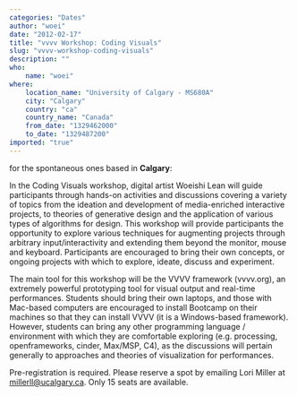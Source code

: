 ```yaml
---
categories: "Dates"
author: "woei"
date: "2012-02-17"
title: "vvvv Workshop: Coding Visuals"
slug: "vvvv-workshop-coding-visuals"
description: ""
who: 
    name: "woei"
where: 
    location_name: "University of Calgary - MS680A"
    city: "Calgary"
    country: "ca"
    country_name: "Canada"
    from_date: "1329462000"
    to_date: "1329487200"
imported: "true"
---
```



for the spontaneous ones based in **Calgary**: 

In the Coding Visuals workshop, digital artist Woeishi Lean will guide participants through hands-on activities and discussions covering a variety of topics from the ideation and development of media-enriched interactive projects, to theories of generative design and the application of various types of algorithms for design. This workshop will provide participants the opportunity to explore various techniques for augmenting projects through arbitrary input/interactivity and extending them beyond the monitor, mouse and keyboard. Participants are encouraged to bring their own concepts, or ongoing projects with which to explore, ideate, discuss and experiment.

The main tool for this workshop will be the VVVV framework (vvvv.org), an extremely powerful prototyping tool for visual output and real-time performances. Students should bring their own laptops, and those with Mac-based computers are encouraged to install Bootcamp on their machines so that they can install VVVV (it is a Windows-based framework). However, students can bring any other programming language / environment with which they are comfortable exploring (e.g. processing, openframeworks, cinder, Max/MSP, C4), as the discussions will pertain generally to approaches and theories of visualization for performances.

Pre-registration is required. Please reserve a spot by emailing Lori Miller at millerll@ucalgary.ca. Only 15 seats are available. 